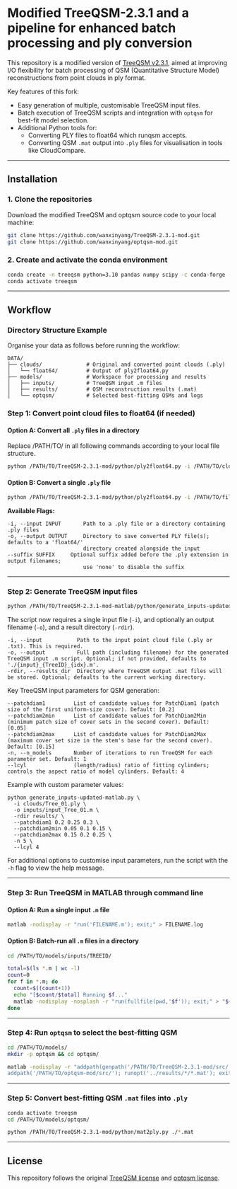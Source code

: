# Modified TreeQSM-2.3.1 and a pipeline for enhanced batch processing and ply conversion

This repository is a modified version of [TreeQSM v2.3.1](https://github.com/InverseTampere/TreeQSM/releases/tag/v2.3.1), aimed at improving I/O flexibility for batch processing of QSM (Quantitative Structure Model) reconstructions from point clouds in ply format. 

Key features of this fork:
- Easy generation of multiple, customisable TreeQSM input files.
- Batch execution of TreeQSM scripts and integration with `optqsm` for best-fit model selection.
- Additional Python tools for:
  - Converting PLY files to float64 which runqsm accepts.
  - Converting QSM `.mat` output into `.ply` files for visualisation in tools like CloudCompare.

---

## Installation

### 1. Clone the repositories
Download the modified TreeQSM and optqsm source code to your local machine:

```bash
git clone https://github.com/wanxinyang/TreeQSM-2.3.1-mod.git
git clone https://github.com/wanxinyang/optqsm-mod.git
```

### 2. Create and activate the conda environment

```bash
conda create -n treeqsm python=3.10 pandas numpy scipy -c conda-forge -y
conda activate treeqsm
```

---

## Workflow

### Directory Structure Example
Organise your data as follows before running the workflow:

```
DATA/
├── clouds/              # Original and converted point clouds (.ply)
│   └── float64/         # Output of ply2float64.py
├── models/              # Workspace for processing and results
│   ├── inputs/          # TreeQSM input .m files
│   ├── results/         # QSM reconstruction results (.mat)
│   └── optqsm/          # Selected best-fitting QSMs and logs
```


### Step 1: Convert point cloud files to float64 (if needed)

#### Option A: Convert all `.ply` files in a directory

Replace /PATH/TO/ in all following commands according to your local file structure.

```bash
python /PATH/TO/TreeQSM-2.3.1-mod/python/ply2float64.py -i /PATH/TO/clouds/
```

#### Option B: Convert a single `.ply` file

```bash
python /PATH/TO/TreeQSM-2.3.1-mod/python/ply2float64.py -i /PATH/TO/file.ply
```
**Available Flags:**

```
-i, --input INPUT       Path to a .ply file or a directory containing .ply files
-o, --output OUTPUT     Directory to save converted PLY file(s); defaults to a 'float64/'
                        directory created alongside the input
--suffix SUFFIX     Optional suffix added before the .ply extension in output filenames;
                        use 'none' to disable the suffix
```

---

### Step 2: Generate TreeQSM input files

```bash
python /PATH/TO/TreeQSM-2.3.1-mod-matlab/python/generate_inputs-updated-matlab.py -i /PATH/TO/POINT_CLOUD.ply -o /PATH/TO/SAVE/INPUT_FILENAME.m -rdir /PATH/TO/SAVE/TreeQSM_OUTPUTS/
```

The script now requires a single input file (`-i`), and optionally an output filename (`-o`), and a result directory (`-rdir`).

```
-i, --input           Path to the input point cloud file (.ply or .txt). This is required.
-o, --output          Full path (including filename) for the generated TreeQSM input .m script. Optional; if not provided, defaults to './{input}_{TreeID}_{idx}.m'.
-rdir, --results_dir  Directory where TreeQSM output .mat files will be stored. Optional; defaults to the current working directory.
```

Key TreeQSM input parameters for QSM generation:
```
--patchdiam1         List of candidate values for PatchDiam1 (patch size of the first uniform-size cover). Default: [0.2]
--patchdiam2min      List of candidate values for PatchDiam2Min (minimum patch size of cover sets in the second cover). Default: [0.05]
--patchdiam2max      List of candidate values for PatchDiam2Max (maximum cover set size in the stem's base for the second cover). Default: [0.15]
-n, --n_models       Number of iterations to run TreeQSM for each parameter set. Default: 1
--lcyl               (length/radius) ratio of fitting cylinders; controls the aspect ratio of model cylinders. Default: 4
```

Example with custom parameter values:
```
python generate_inputs-updated-matlab.py \
  -i clouds/Tree_01.ply \
  -o inputs/input_Tree_01.m \
  -rdir results/ \
  --patchdiam1 0.2 0.25 0.3 \
  --patchdiam2min 0.05 0.1 0.15 \
  --patchdiam2max 0.15 0.2 0.25 \
  -n 5 \
  --lcyl 4
```
For additional options to customise input parameters, run the script with the `-h` flag to view the help message.

---

### Step 3: Run TreeQSM in MATLAB through command line

#### Option A: Run a single input `.m` file

```bash
matlab -nodisplay -r "run('FILENAME.m'); exit;" > FILENAME.log
```

#### Option B: Batch-run all `.m` files in a directory

```bash
cd /PATH/TO/models/inputs/TREEID/

total=$(ls *.m | wc -l)
count=0
for f in *.m; do
  count=$((count+1))
  echo "[$count/$total] Running $f..."
  matlab -nodisplay -nosplash -r "run(fullfile(pwd,'$f')); exit;" > "${f%%.m}.log"
done
```

---

### Step 4: Run `optqsm` to select the best-fitting QSM

```bash
cd /PATH/TO/models/
mkdir -p optqsm && cd optqsm/

matlab -nodisplay -r "addpath(genpath('/PATH/TO/TreeQSM-2.3.1-mod/src/')); \
addpath('/PATH/TO/optqsm-mod/src/'); runopt('../results/*/*.mat'); exit;" > optqsm-log.log
```

---

### Step 5: Convert best-fitting QSM `.mat` files into `.ply`

```bash
conda activate treeqsm
cd /PATH/TO/models/optqsm/

python /PATH/TO/TreeQSM-2.3.1-mod/python/mat2ply.py ./*.mat
```


---

## License

This repository follows the original [TreeQSM license](https://github.com/InverseTampere/TreeQSM/blob/master/LICENSE) and [optqsm license](https://github.com/apburt/optqsm/blob/master/LICENSE).
